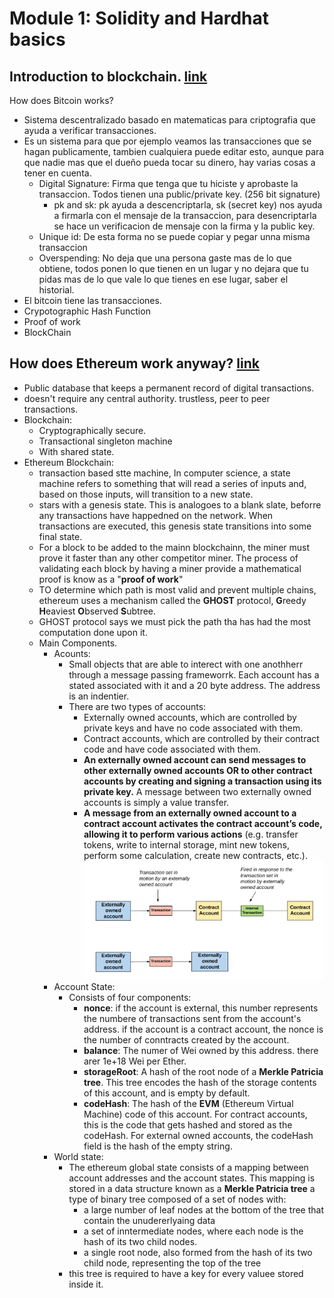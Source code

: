 # Module 1: Solidity and Hardhat basics
## Introduction to blockchain. [link](https://www.youtube.com/watch?v=bBC-nXj3Ng4&t=25s&ab_channel=3Blue1Brown)

How does Bitcoin works?
- Sistema descentralizado basado en matematicas para criptografia que ayuda a verificar transacciones.
- Es un sistema para que por ejemplo veamos las transacciones que se hagan publicamente, tambien cualquiera puede editar esto, aunque para que nadie mas que el dueño pueda tocar su dinero, hay varias cosas a tener en cuenta.
  - Digital Signature: Firma que tenga que tu hiciste y aprobaste la transaccion. Todos tienen una public/private key. (256 bit signature)
    - pk and sk: pk ayuda a descencriptarla, sk (secret key) nos ayuda a firmarla con el mensaje de la transaccion, para desencriptarla se hace un verificacion de mensaje con la firma y la public key.
  - Unique id: De esta forma no se puede copiar y pegar unna misma transaccion
  - Overspending: No deja que una persona gaste mas de lo que obtiene, todos ponen lo que tienen en un lugar y no dejara que tu pidas mas de lo que vale lo que tienes en ese lugar, saber el historial.
- El bitcoin tiene las transacciones.
- Crypotographic  Hash Function
- Proof of work
- BlockChain
  
## How does Ethereum work anyway? [link](https://www.preethikasireddy.com/post/how-does-ethereum-work-anyway)
- Public database that keeps a permanent record of digital transactions.
- doesn't require any central authority. trustless, peer to peer transactions.
- Blockchain:
  - Cryptographically secure.
  - Transactional singleton machine
  - With shared state.
- Ethereum Blockchain:
  - transaction based stte machine, In computer science, a state machine refers to something that will read a series of inputs and, based on those inputs, will transition to a new state.
  - stars with a genesis state. This is analogoes to a blank slate, beforre any transactions have happedned on the network. When transactions are executed, this genesis state transitions into some final state.
  - For a block to be added to the mainn blockchainn, the miner must prove it faster than any other competitor miner. The process of validating each block by having a miner provide a mathematical proof is know as a "**proof of work**"
  - TO determine which path is most valid and prevent multiple chains, ethereum uses a mechanism called the **GHOST** protocol, **G**reedy **H**eaviest **O**bserved **S**ubtree.
  - GHOST protocol says we must pick the path tha has had the most computation done upon it.
  - Main Components.
    - Acounts:
      - Small objects that are able to interect with one anothherr through a message passing frameworrk. Each account has a stated associated with it and a 20 byte address. The address is an indentier.
      - There are two types of accounts:
        - Externally owned accounts, which are controlled by private keys and have no code associated with them.
        - Contract accounts, which are controlled by their contract code and have code associated with them.
        - **An externally owned account can send messages to other externally owned accounts OR to other contract accounts by creating and signing a transaction using its private key.** A message between two externally owned accounts is simply a value transfer.
        - **A message from an externally owned account to a contract account activates the contract account’s code, allowing it to perform various actions** (e.g. transfer tokens, write to internal storage, mint new tokens, perform some calculation, create new contracts, etc.).
![Imagen](assets/ExternalvsContractAccounts.png)
    - Account State:
      - Consists of four components:
        - **nonce**: if the account is external, this number represents the numbere of transactions sent from the account's address. if the account is a contract account, the nonce is the number of conntracts created by the account.
        - **balance**: The numer of Wei owned by this address. there arer 1e+18 Wei per Ether.
        - **storageRoot**: A hash of the root node of a **Merkle Patricia tree**. This tree encodes the hash of the storage contents of this account, and is empty by default.
        - **codeHash**: The hash of the **EVM** (Ethereum Virtual Machine) code of this account. For contract accounts, this is the code that gets hashed and stored as the codeHash. For external owned accounts, the codeHash field is the hash of the empty string.
    - World state:
      - The ethereum global state consists of a mapping between account addresses and the account states. This mapping is stored in a data structure known as a **Merkle Patricia tree** a type of binary tree composed of a set of nodes with:
        - a large number of leaf nodes at the bottom of the tree that contain the unudererlyaing data
        - a set of inntermediate nodes, where each node is the hash of its two child nodes.
        - a single root node, also formed from the hash of its two child node, representing the top of the tree
      - this tree is required to have a key for every valuee stored inside it.